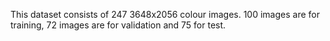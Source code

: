 This dataset consists of 247 3648x2056 colour images. 100 images are for training, 72 images are for validation and 75 for test.
